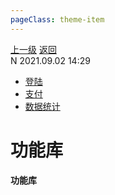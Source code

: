 ```yaml
---
pageClass: theme-item
---
```

<div class="extend-header">
    <div class="info">
        <div class="record">
            <a class="back" href="./">上一级</a>
            <a class="back" href="./">返回</a>
        </div>        
        <div class="mini">
            <span>N 2021.09.02 14:29</span>
        </div>
    </div>
    <div class="content"><div class="custom-block children"><ul><li><a href="/frontend/layerBusiness/systemBusiness/libraryPublic/function/login">登陆</a></li><li><a href="/frontend/layerBusiness/systemBusiness/libraryPublic/function/payment">支付</a></li><li><a href="/frontend/layerBusiness/systemBusiness/libraryPublic/function/statistics">数据统计</a></li></ul></div></div>
</div>
<div class="content-header">
<h1>功能库</h1><strong>功能库</strong>
</div>
<div class="static-content">


</div>